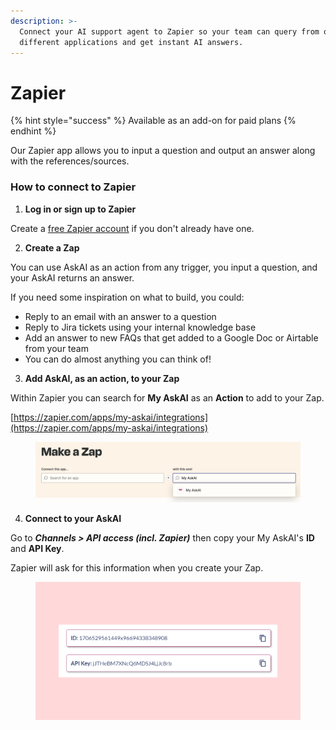 ```yaml
---
description: >-
  Connect your AI support agent to Zapier so your team can query from over 5,000
  different applications and get instant AI answers.
---
```


# Zapier

{% hint style="success" %}
Available as an add-on for paid plans
{% endhint %}

Our Zapier app allows you to input a question and output an answer along with the references/sources.&#x20;

### How to connect to Zapier

1. **Log in or sign up to Zapier**

Create a [free Zapier account](https://zapier.com/sign-up) if you don't already have one.

2. **Create a Zap**

You can use AskAI as an action from any trigger, you input a question, and your AskAI returns an answer.&#x20;

If you need some inspiration on what to build, you could:

* Reply to an email with an answer to a question
* Reply to Jira tickets using your internal knowledge base
* Add an answer to new FAQs that get added to a Google Doc or Airtable from your team
* You can do almost anything you can think of!

3. **Add AskAI, as an action, to your Zap**

Within Zapier you can search for **My AskAI** as an **Action** to add to your Zap.

[https://zapier.com/apps/my-askai/integrations](https://zapier.com/apps/my-askai/integrations)

<div align="left"><figure><img src="../../.gitbook/assets/image (261).png" alt="" width="563"><figcaption></figcaption></figure></div>

4. **Connect to your AskAI**

Go to _**Channels > API access (incl. Zapier)**_ then copy your My AskAI's **ID** and **API Key**.

Zapier will ask for this information when you create your Zap.

<figure><img src="../../.gitbook/assets/image (304).png" alt=""><figcaption></figcaption></figure>
